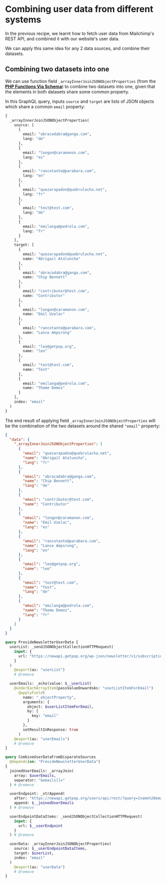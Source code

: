 # Combining user data from different systems

In the previous recipe, we learnt how to fetch user data from Mailchimp's REST API, and combined it with our website's user data.

We can apply this same idea for any 2 data sources, and combine their datasets.

## Combining two datasets into one

We can use function field `_arrayInnerJoinJSONObjectProperties` (from the [**PHP Functions Via Schema**](https://gatographql.com/extensions/php-functions-via-schema/)) to combine two datasets into one, given that the elements in both datasets share some common property.

In this GraphQL query, inputs `source` and `target` are lists of JSON objects which share a common `email` property:

```graphql
{
  _arrayInnerJoinJSONObjectProperties(
    source: [
      {
        email: "abracadabra@ganga.com",
        lang: "de"
      },
      {
        email: "longon@caramanon.com",
        lang: "es"
      },
      {
        email: "rancotanto@parabara.com",
        lang: "en"
      },
      {
        email: "quezarapadon@quebrulacha.net",
        lang: "fr"
      },
      {
        email: "test@test.com",
        lang: "de"
      },
      {
        email: "emilanga@pedrola.com",
        lang: "fr"
      }
    ],
    target: [
      {
        email: "quezarapadon@quebrulacha.net",
        name: "Abrigail Ataluncha"
      },
      {
        email: "abracadabra@ganga.com",
        name: "Chip Bennett"
      },
      {
        email: "contributor@test.com",
        name: "Contributor"
      },
      {
        email: "longon@caramanon.com",
        name: "Emil Uzelac"
      },
      {
        email: "rancotanto@parabara.com",
        name: "Lance Ampsrong"
      },
      {
        email: "leo@getpop.org",
        name: "leo"
      },
      {
        email: "test@test.com",
        name: "Test"
      },
      {
        email: "emilanga@pedrola.com",
        name: "Theme Demos"
      }
    ],
    index: "email"
  )
}
```

The end result of applying field `_arrayInnerJoinJSONObjectProperties` will be the combination of the two datasets around the shared `"email"` property:

```json
{
  "data": {
    "_arrayInnerJoinJSONObjectProperties": [
      {
        "email": "quezarapadon@quebrulacha.net",
        "name": "Abrigail Ataluncha",
        "lang": "fr"
      },
      {
        "email": "abracadabra@ganga.com",
        "name": "Chip Bennett",
        "lang": "de"
      },
      {
        "email": "contributor@test.com",
        "name": "Contributor"
      },
      {
        "email": "longon@caramanon.com",
        "name": "Emil Uzelac",
        "lang": "es"
      },
      {
        "email": "rancotanto@parabara.com",
        "name": "Lance Ampsrong",
        "lang": "en"
      },
      {
        "email": "leo@getpop.org",
        "name": "leo"
      },
      {
        "email": "test@test.com",
        "name": "Test",
        "lang": "de"
      },
      {
        "email": "emilanga@pedrola.com",
        "name": "Theme Demos",
        "lang": "fr"
      }
    ]
  }
}
```




```graphql
query ProvideNewsletterUserData {
  userList: _sendJSONObjectCollectionHTTPRequest(
    input: {
      url: "https://newapi.getpop.org/wp-json/newsletter/v1/subscriptions"
    }
  )
    @export(as: "userList")
    # @remove

  userEmails: _echo(value: $__userList)
    @underEachArrayItem(passValueOnwardsAs: "userListItemForEmail")
      @applyField(
        name: "_objectProperty",
        arguments: {
          object: $userListItemForEmail,
          by: {
            key: "email"
          }
        },
        setResultInResponse: true
      )
    @export(as: "userEmails")
    # @remove
}

query CombineUserDataFromDisparateSources
  @depends(on: "ProvideNewsletterUserData")
{
  joinedUserEmails: _arrayJoin(
    array: $userEmails,
    separator: "&emails[]="
  ) # @remove

  userEndpoint: _strAppend(
    after: "https://newapi.getpop.org/users/api/rest/?query={name%20email}&emails[]=",
    append: $__joinedUserEmails
  ) # @remove

  userEndpointDataItems: _sendJSONObjectCollectionHTTPRequest(
    input: {
      url: $__userEndpoint
    }
  ) # @remove

  userData: _arrayInnerJoinJSONObjectProperties(
    source: $__userEndpointDataItems,
    target: $userList,
    index: "email"
  )
    @export(as: "userData")
    # @remove
}
```
